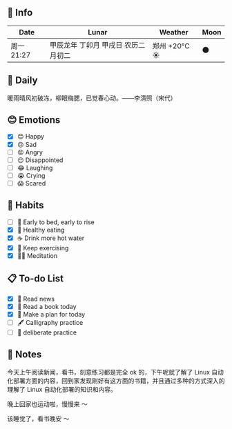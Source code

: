 ## 📅 Info

| Date                           | Lunar                      | Weather                                                      | Moon                                                    |
| ------------------------------ | -------------------------- | ------------------------------------------------------------ | ------------------------------------------------------- |
| 周一 21:27 | 甲辰龙年 丁卯月 甲戌日 农历二月初二 | 郑州 +20°C ☀️   | 🌑 |

## 📖 Daily

暖雨晴风初破冻，柳眼梅腮，已觉春心动。——李清照（宋代）

## 😊 Emotions

- [x] 😊 Happy
- [x] 😢 Sad
- [ ] 😡 Angry
- [ ] 😔 Disappointed
- [ ] 😂 Laughing
- [ ] 😭 Crying
- [ ] 😱 Scared

## 🍎 Habits

- [ ] 🌅 Early to bed, early to rise
- [x] 🥕 Healthy eating
- [x] ☕️ Drink more hot water
- [x] 💪 Keep exercising
- [x] 🧘‍♂️ Meditation

## 📋 To-do List

- [x] 📰 Read news
- [x] 📖 Read a book today
- [x] 📝 Make a plan for today
- [ ] 🖋️ Calligraphy practice
- [ ] 🎯 deliberate practice

## 📝 Notes

今天上午阅读新闻，看书，刻意练习都是完全 ok 的，下午呢就了解了 Linux 自动化部署方面的内容，回到家发现刚好有这方面的书籍，并且通过多种的方式深入的理解了 Linux 自动化部署的知识和内容。

晚上回家也运动啦，慢慢来 ～

该睡觉了，看书晚安 ～
